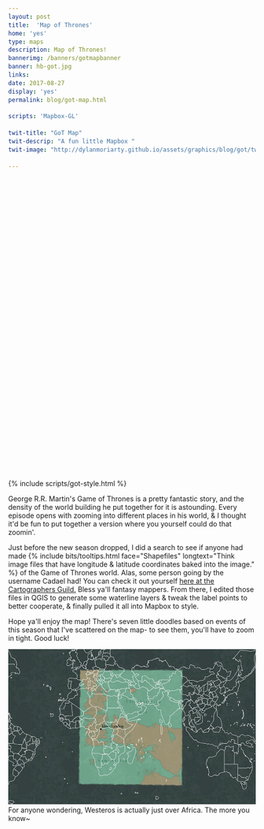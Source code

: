 ```yaml
---
layout: post
title:  'Map of Thrones'
home: 'yes'
type: maps
description: Map of Thrones!
bannerimg: /banners/gotmapbanner
banner: hb-got.jpg
links: 
date: 2017-08-27
display: 'yes'
permalink: blog/got-map.html

scripts: 'Mapbox-GL'

twit-title: "GoT Map"
twit-descrip: "A fun little Mapbox "
twit-image: "http://dylanmoriarty.github.io/assets/graphics/blog/got/twitt.jpg"

---
```


<img src="../assets/graphics/blog/got/twitt.jpg" class="cheatin" />

<style>
  .full-bleed {
    position: relative;
    margin: 1rem 0 0;
    height: 580px;
  }

  .mapstyle {
    width:100%;
    height: 550px;
    position:absolute;
    left:0;
  }

  .mapboxgl-ctrl > button:last-child {
    display: none;
  }

  .scroll-enabler {
    background-color: #efefef;
    padding: 1rem;
    z-index: 9999;
  }

  .cheatin {
    display: none;
  }
</style>


<div class= "full-bleed">
  <div class="innershadow"></div>
  <div id="gotMap" class="mapstyle"></div>
</div>

<br>

{% include scripts/got-style.html %}

<script>
  mapboxgl.accessToken = 'pk.eyJ1IjoiZ3Rocm9uZXMiLCJhIjoiY2o2dHJhMGVvMGluNzJxcnAzZzRsb3M2bCJ9.kED7UULUxqdsnLpmrMDljA'

  var map = new mapboxgl.Map({
    container: 'gotMap',
    style: style,
    zoom: 1.8,
    center: [40,5],
  })

  map.on('load', function () {
    map.addControl(new mapboxgl.Navigation({position: 'top-left'}))
    singSong()
  })

  var clockTick = 0,
      clockCycle = 0,
      noteOne = 1,
      noteTwo = 0,
      noteThree = 0,
      noteFour = 0

  function barOfMusic(one, two, three, four) {
    noteOne = one
    noteTwo = two
    noteThree = three
    noteFour = four
  }

  function singSong() {
    var bard = setInterval(function () {
      clockTick++
      clockCycle++

      if(clockCycle === 200) {
        map.setPaintProperty('song-1', 'icon-opacity', 0)
        map.setPaintProperty('song-2', 'icon-opacity', 0)
        map.setPaintProperty('song-3', 'icon-opacity', 0)
        map.setPaintProperty('song-4', 'icon-opacity', 0)
        clearInterval(bard)
        return
      }

      if (clockTick === 1) {
        barOfMusic(0.5, 0.2, 0, 0)
      } else if (clockTick === 2) {
        barOfMusic(0, 1, 0, 0)
      } else if (clockTick === 3) {
        barOfMusic(0,0.5, 0.2, 0)
      } else if (clockTick === 4) {
        barOfMusic(0,0,1,0)
      } else if (clockTick === 5) {
        barOfMusic(0,0,0.5, 0.2)
      } else if (clockTick === 6) {
        barOfMusic(0,0,0,1)
      } else if (clockTick === 7) {
        barOfMusic(0.2,0,0,0.5)
      } else if (clockTick === 8) {
        barOfMusic(1,0,0,0)
        clockTick = 0
      }

      map.setPaintProperty('song-1', 'icon-opacity', noteOne)
      map.setPaintProperty('song-2', 'icon-opacity', noteTwo)
      map.setPaintProperty('song-3', 'icon-opacity', noteThree)
      map.setPaintProperty('song-4', 'icon-opacity', noteFour)
    }, 200)
  }

</script>

George R.R. Martin's Game of Thrones is a pretty fantastic story, and the density of the world building he put together for it is astounding. Every episode opens with zooming into different places in his world, & I thought it'd be fun to put together a version where you yourself could do that zoomin'.

Just before the new season dropped, I did a search to see if anyone had made {% include bits/tooltips.html face="Shapefiles" longtext="Think image files that have longitude & latitude coordinates baked into the image." %} of the Game of Thrones world. Alas, some person going by the username Cadael had! You can check it out yourself <a href="https://www.cartographersguild.com/showthread.php?t=30472" target="_blank">here at the Cartographers Guild.</a> Bless ya'll fantasy mappers. From there, I edited those files in QGIS to generate some waterline layers & tweak the label points to better cooperate, & finally pulled it all into Mapbox to style.

Hope ya'll enjoy the map! There's seven little doodles based on events of this season that I've scattered on the map- to see them, you'll have to zoom in tight. Good luck!

<div class="images smaller-image">
  <img src="../assets/graphics/blog/got/overlay.jpg">
  <figcaption>For anyone wondering, Westeros is actually just over Africa. The more you know~</figcaption>
</div>
